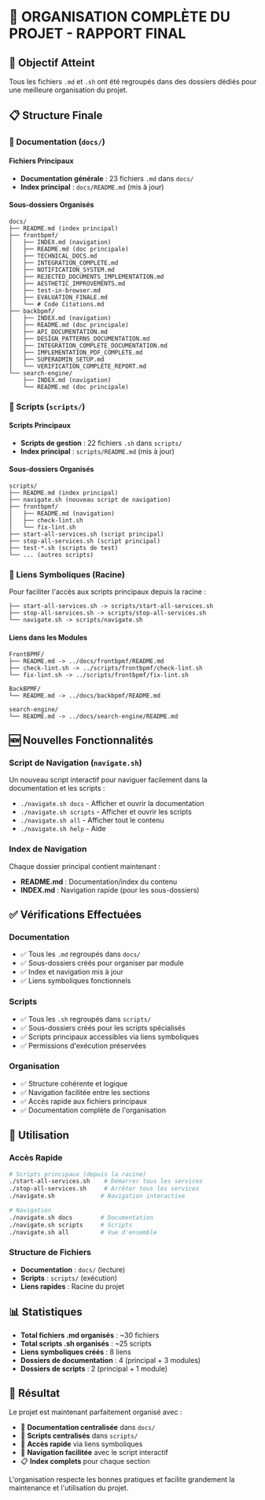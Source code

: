 # 📂 ORGANISATION COMPLÈTE DU PROJET - RAPPORT FINAL

## 🎯 Objectif Atteint

Tous les fichiers `.md` et `.sh` ont été regroupés dans des dossiers dédiés pour une meilleure organisation du projet.

## 📋 Structure Finale

### 📖 Documentation (`docs/`)

#### Fichiers Principaux
- **Documentation générale** : 23 fichiers `.md` dans `docs/`
- **Index principal** : `docs/README.md` (mis à jour)

#### Sous-dossiers Organisés
```
docs/
├── README.md (index principal)
├── frontbpmf/
│   ├── INDEX.md (navigation)
│   ├── README.md (doc principale)
│   ├── TECHNICAL_DOCS.md
│   ├── INTEGRATION_COMPLETE.md
│   ├── NOTIFICATION_SYSTEM.md
│   ├── REJECTED_DOCUMENTS_IMPLEMENTATION.md
│   ├── AESTHETIC_IMPROVEMENTS.md
│   ├── test-in-browser.md
│   ├── EVALUATION_FINALE.md
│   └── # Code Citations.md
├── backbpmf/
│   ├── INDEX.md (navigation)
│   ├── README.md (doc principale)
│   ├── API_DOCUMENTATION.md
│   ├── DESIGN_PATTERNS_DOCUMENTATION.md
│   ├── INTEGRATION_COMPLETE_DOCUMENTATION.md
│   ├── IMPLEMENTATION_PDF_COMPLETE.md
│   ├── SUPERADMIN_SETUP.md
│   └── VERIFICATION_COMPLETE_REPORT.md
└── search-engine/
    ├── INDEX.md (navigation)
    └── README.md (doc principale)
```

### 🔧 Scripts (`scripts/`)

#### Scripts Principaux
- **Scripts de gestion** : 22 fichiers `.sh` dans `scripts/`
- **Index principal** : `scripts/README.md` (mis à jour)

#### Sous-dossiers Organisés
```
scripts/
├── README.md (index principal)
├── navigate.sh (nouveau script de navigation)
├── frontbpmf/
│   ├── README.md (navigation)
│   ├── check-lint.sh
│   └── fix-lint.sh
├── start-all-services.sh (script principal)
├── stop-all-services.sh (script principal)
├── test-*.sh (scripts de test)
└── ... (autres scripts)
```

### 🔗 Liens Symboliques (Racine)

Pour faciliter l'accès aux scripts principaux depuis la racine :
```
├── start-all-services.sh -> scripts/start-all-services.sh
├── stop-all-services.sh -> scripts/stop-all-services.sh
└── navigate.sh -> scripts/navigate.sh
```

#### Liens dans les Modules
```
FrontBPMF/
├── README.md -> ../docs/frontbpmf/README.md
├── check-lint.sh -> ../scripts/frontbpmf/check-lint.sh
└── fix-lint.sh -> ../scripts/frontbpmf/fix-lint.sh

BackBPMF/
└── README.md -> ../docs/backbpmf/README.md

search-engine/
└── README.md -> ../docs/search-engine/README.md
```

## 🆕 Nouvelles Fonctionnalités

### Script de Navigation (`navigate.sh`)
Un nouveau script interactif pour naviguer facilement dans la documentation et les scripts :
- `./navigate.sh docs` - Afficher et ouvrir la documentation
- `./navigate.sh scripts` - Afficher et ouvrir les scripts  
- `./navigate.sh all` - Afficher tout le contenu
- `./navigate.sh help` - Aide

### Index de Navigation
Chaque dossier principal contient maintenant :
- **README.md** : Documentation/index du contenu
- **INDEX.md** : Navigation rapide (pour les sous-dossiers)

## ✅ Vérifications Effectuées

### Documentation
- ✅ Tous les `.md` regroupés dans `docs/`
- ✅ Sous-dossiers créés pour organiser par module
- ✅ Index et navigation mis à jour
- ✅ Liens symboliques fonctionnels

### Scripts
- ✅ Tous les `.sh` regroupés dans `scripts/`
- ✅ Sous-dossiers créés pour les scripts spécialisés
- ✅ Scripts principaux accessibles via liens symboliques
- ✅ Permissions d'exécution préservées

### Organisation
- ✅ Structure cohérente et logique
- ✅ Navigation facilitée entre les sections
- ✅ Accès rapide aux fichiers principaux
- ✅ Documentation complète de l'organisation

## 🚀 Utilisation

### Accès Rapide
```bash
# Scripts principaux (depuis la racine)
./start-all-services.sh    # Démarrer tous les services
./stop-all-services.sh     # Arrêter tous les services
./navigate.sh             # Navigation interactive

# Navigation
./navigate.sh docs        # Documentation
./navigate.sh scripts     # Scripts
./navigate.sh all         # Vue d'ensemble
```

### Structure de Fichiers
- **Documentation** : `docs/` (lecture)
- **Scripts** : `scripts/` (exécution)
- **Liens rapides** : Racine du projet

## 📊 Statistiques

- **Total fichiers .md organisés** : ~30 fichiers
- **Total scripts .sh organisés** : ~25 scripts
- **Liens symboliques créés** : 8 liens
- **Dossiers de documentation** : 4 (principal + 3 modules)
- **Dossiers de scripts** : 2 (principal + 1 module)

## 🎉 Résultat

Le projet est maintenant parfaitement organisé avec :
- 📖 **Documentation centralisée** dans `docs/`
- 🔧 **Scripts centralisés** dans `scripts/`
- 🔗 **Accès rapide** via liens symboliques
- 🧭 **Navigation facilitée** avec le script interactif
- 📋 **Index complets** pour chaque section

L'organisation respecte les bonnes pratiques et facilite grandement la maintenance et l'utilisation du projet.
